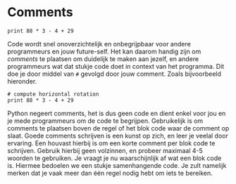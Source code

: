 # Comments


	print 88 * 3 - 4 + 29


Code wordt snel onoverzichtelijk en onbegrijpbaar voor andere programmeurs en jouw future-self. Het kan daarom handig zijn om *comments* te plaatsen om duidelijk te maken aan jezelf, en andere programmeurs wat dat stukje code doet in context van het programma. Dit doe je door middel van `#` gevolgd door jouw comment. Zoals bijvoorbeeld hieronder.


	# compute horizontal rotation
	print 88 * 3 - 4 + 29


Python negeert comments, het is dus geen code en dient enkel voor jou en je mede programmeurs om de code te begrijpen. Gebruikelijk is om comments te plaatsen boven de regel of het blok code waar de comment op slaat. Goede comments schrijven is een kunst op zich, en leer je veelal door ervaring. Een houvast hierbij is om een korte comment per blok code te schrijven. Gebruik hierbij geen volzinnen, en probeer maximaal 4-5 woorden te gebruiken. Je vraagt je nu waarschijnlijk af wat een blok code is. Hiermee bedoelen we een stukje samenhangende code. Je zult namelijk merken dat je vaak meer dan één regel nodig hebt om iets te bereiken.